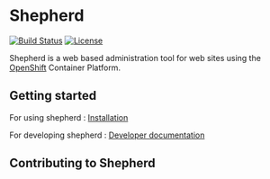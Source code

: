 # Shepherd

[![Build Status](https://travis-ci.org/universityofadelaide/shepherd.svg?branch=feature%2Fget-ci-phpunit-working)](https://travis-ci.org/universityofadelaide/shepherd)
[![License](https://img.shields.io/github/license/universityofadelaide/shepherd.svg)](LICENSE)

Shepherd is a web based administration tool for web sites using the 
[OpenShift](https://www.openshift.com/) Container Platform.

## Getting started 

For using shepherd : [Installation](INSTALL.md)

For developing shepherd : [Developer documentation](DEVELOPERS.md)

## Contributing to Shepherd
